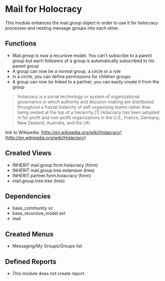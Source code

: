 # Mail for Holocracy #

This module enhances the mail.group object in order to use it for holocracy processes and nesting message groups into each other.

## Functions ##
- Mail.group is now a recursive model. You can't subscribe to a parent group but each followers of a group is automatically subscribed to his parent group
- A group can now be a normal group, a circle or a role
- In a circle, you can define permissions for children groups
- A group can now be linked to a partner, you can easily create it from the group


> Holacracy is a social technology or system of organizational governance in which authority and decision-making are distributed throughout a fractal holarchy of self-organizing teams rather than being vested at the top of a hierarchy.[1] Holacracy has been adopted in for-profit and non-profit organizations in the U.S., France, Germany, New Zealand, Australia, and the UK.

link to  Wikipedia: [http://en.wikipedia.org/wiki/Holacracy](http://en.wikipedia.org/wiki/Holacracy)

## Created Views ##
- INHERIT mail.group.form.holacracy (form)
- INHERIT mail.group.tree.extension (tree)
- INHERIT partner.form.holacracy (form)
- mail.group.tree.tree (tree)

## Dependencies ##
- base_community		vc
- base_recursive_model	ext
- mail
	
## Created Menus ##
- Messaging/My Groups/Groups list

## Defined Reports ##
- This module does not create report.
